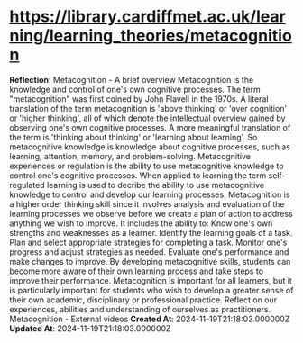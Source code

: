 # https://library.cardiffmet.ac.uk/learning/learning_theories/metacognition

**Reflection**: Metacognition - A brief overview
Metacognition is the knowledge and control of one's own cognitive processes.
The term "metacognition" was first coined by John Flavell in the 1970s.
A literal translation of the term metacognition is 'above thinking' or 'over cognition' or 'higher thinking', all of which denote the intellectual overview gained by observing one's own cognitive processes.
A more meaningful translation of the term is 'thinking about thinking' or 'learning about learning'.
So metacognitive knowledge is knowledge about cognitive processes, such as learning, attention, memory, and problem-solving.
Metacognitive experiences or regulation is the ability to use metacognitive knowledge to control one's cognitive processes.
When applied to learning the term self-regulated learning is used to decribe the ability to use metacognitive knowledge to control and develop our learning processes.
Metacognition is a higher order thinking skill since it involves analysis and evaluation of the learning processes we observe before we create a plan of action to address anything we wish to improve.
It includes the ability to:
Know one's own strengths and weaknesses as a learner.
Identify the learning goals of a task.
Plan and select appropriate strategies for completing a task.
Monitor one's progress and adjust strategies as needed.
Evaluate one's performance and make changes to improve.
By developing metacognitive skills, students can become more aware of their own learning process and take steps to improve their performance.
Metacognition is important for all learners, but it is particularly important for students who wish to develop a greater sense of their own academic, disciplinary or professional practice.
Reflect on our experiences, abilities and understanding of ourselves as practitioners.
Metacognition - External videos
**Created At**: 2024-11-19T21:18:03.000000Z
**Updated At**: 2024-11-19T21:18:03.000000Z
